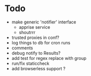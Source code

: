 # Todo
- make generic 'notifier' interface
    - apprise service
    - shoutrrr
- trusted proxies in conf?
- log things to db for cron runs 
- comments
- debug notify to Results?
- add test for regex replace with group
- run/fix staticcheck
- add browserless support ?